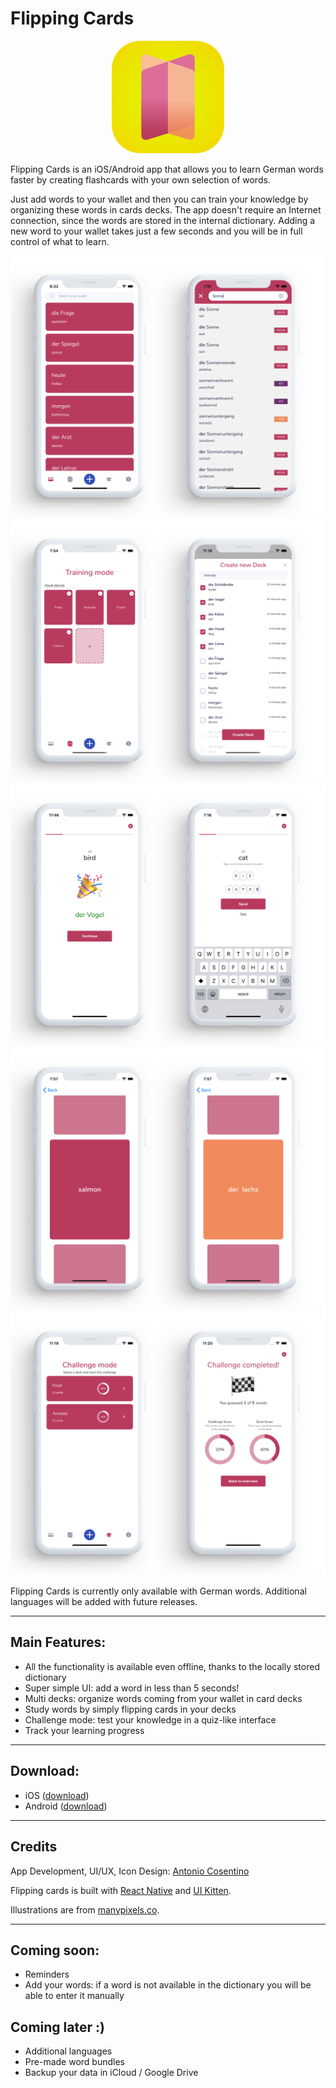 # Flipping Cards

<p align="center">
    <img src="img/icon.png" width="180">
</p>


Flipping Cards is an iOS/Android app that allows you to learn German words faster by creating flashcards with your own selection of words.

Just add words to your wallet and then you can train your knowledge by organizing these words in cards decks.
The app doesn't require an Internet connection, since the words are stored in the internal dictionary. Adding a new word to your wallet takes just a few seconds and you will be in full control of what to learn.


![Wallet view + Add to Wallet](/public-assets/screenshots/wallet.png)
![Decks overview + Deck creation](/public-assets/screenshots/decks.png)
![Cards view](/public-assets/screenshots/cards.png)
![Challenge Mode](/public-assets/screenshots/challenge_playing.png)
![Challenge Mode - Overview](/public-assets/screenshots/challenge_overview.png)



Flipping Cards is currently only available with German words. Additional languages will be added with future releases.

---

## Main Features:
- All the functionality is available even offline, thanks to the locally stored dictionary
- Super simple UI: add a word in less than 5 seconds!
- Multi decks: organize words coming from your wallet in card decks
- Study words by simply flipping cards in your decks
- Challenge mode: test your knowledge in a quiz-like interface
- Track your learning progress

---

## Download:
- iOS ([download](https://apps.apple.com/us/app/flipping-cards/id1536330032?ign-itsct=apps_box&ign-itscg=30200))
- Android ([download](https://play.google.com/store/apps/details?id=com.flipcards&pcampaignid=pcampaignidMKT-Other-global-all-co-prtnr-py-PartBadge-Mar2515-1))

---

## Credits
App Development, UI/UX, Icon Design: [Antonio Cosentino](https://antoniocosentino.com)

Flipping cards is built with [React Native](https://reactnative.dev/) and [UI Kitten](https://akveo.github.io/react-native-ui-kitten/).

Illustrations are from [manypixels.co](https://manypixels.co).

---

## Coming soon:
- Reminders
- Add your words: if a word is not available in the dictionary you will be able to enter it manually

## Coming later :)
- Additional languages
- Pre-made word bundles
- Backup your data in iCloud / Google Drive
